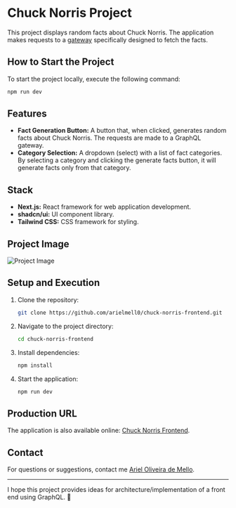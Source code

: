 # Chuck Norris Project

This project displays random facts about Chuck Norris. The application makes requests to a [gateway](https://github.com/arielmell0/chuck-norris-gateway-graphql) specifically designed to fetch the facts.

## How to Start the Project

To start the project locally, execute the following command:

```bash
npm run dev
```

## Features

- **Fact Generation Button:** A button that, when clicked, generates random facts about Chuck Norris. The requests are made to a GraphQL gateway.
- **Category Selection:** A dropdown (select) with a list of fact categories. By selecting a category and clicking the generate facts button, it will generate facts only from that category.

## Stack

- **Next.js:** React framework for web application development.
- **shadcn/ui:** UI component library.
- **Tailwind CSS:** CSS framework for styling.

## Project Image

![Project Image](https://github.com/arielmell0/chuck-norris-frontend/assets/69513559/48c9c55c-40ec-4e0e-8b78-1b0b62acf296)

## Setup and Execution

1. Clone the repository:
    ```bash
    git clone https://github.com/arielmell0/chuck-norris-frontend.git
    ```

2. Navigate to the project directory:
    ```bash
    cd chuck-norris-frontend
    ```

3. Install dependencies:
    ```bash
    npm install
    ```

4. Start the application:
    ```bash
    npm run dev
    ```
## Production URL

The application is also available online:
[Chuck Norris Frontend](https://chuck-norris-frontend-sable.vercel.app/).

## Contact

For questions or suggestions, contact me [Ariel Oliveira de Mello](https://github.com/arielmell0).


---

I hope this project provides ideas for architecture/implementation of a front end using GraphQL. 🚀
